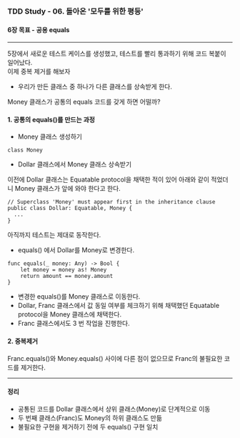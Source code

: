 ### TDD Study - 06. 돌아온 '모두를 위한 평등'

#### 6장 목표 - 공용 equals

---

5장에서 새로운 테스트 케이스를 생성했고, 테스트를 빨리 통과하기 위해 코드 복붙이 일어났다.  
이제 중복 제거를 해보자  
- 우리가 만든 클래스 중 하나가 다른 클래스를 상속받게 한다.

Money 클래스가 공통의 equals 코드를 갖게 하면 어떨까?

#### 1. 공통의 equals()를 만드는 과정

-	Money 클래스 생성하기

```
class Money
```

-	Dollar 클래스에서 Money 클래스 상속받기

이전에 Dollar 클래스는 Equatable protocol을 채택한 적이 있어 아래와 같이 적었더니 Money 클래스가 앞에 와야 한다고 한다.

```
// Superclass 'Money' must appear first in the inheritance clause
public class Dollar: Equatable, Money {
  ...
}
```

아직까지 테스트는 제대로 동작한다.

-	equals() 에서 Dollar를 Money로 변경한다.

```
func equals(_ money: Any) -> Bool {
    let money = money as! Money
    return amount == money.amount
}
```

-	변경한 equals()를 Money 클래스로 이동한다.
-	Dollar, Franc 클래스에서 값 동일 여부를 체크하기 위해 채택했던 Equatable protocol을 Money 클래스에 채택한다.
-	Franc 클래스에서도 3 번 작업을 진행한다.

#### 2. 중복제거

Franc.equals()와 Money.equals() 사이에 다른 점이 없으므로 Franc의 불필요한 코드를 제거한다.

---

#### 정리

-	공통된 코드를 Dollar 클래스에서 상위 클래스(Money)로 단계적으로 이동
-	두 번째 클래스(Franc)도 Money의 하위 클래스도 만듦
-	불필요한 구현을 제거하기 전에 두 equals() 구현 일치
